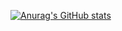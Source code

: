 [![Anurag's GitHub stats](https://github-readme-stats.vercel.app/api?username=CmdLari)](https://github.com/anuraghazra/github-readme-stats)
